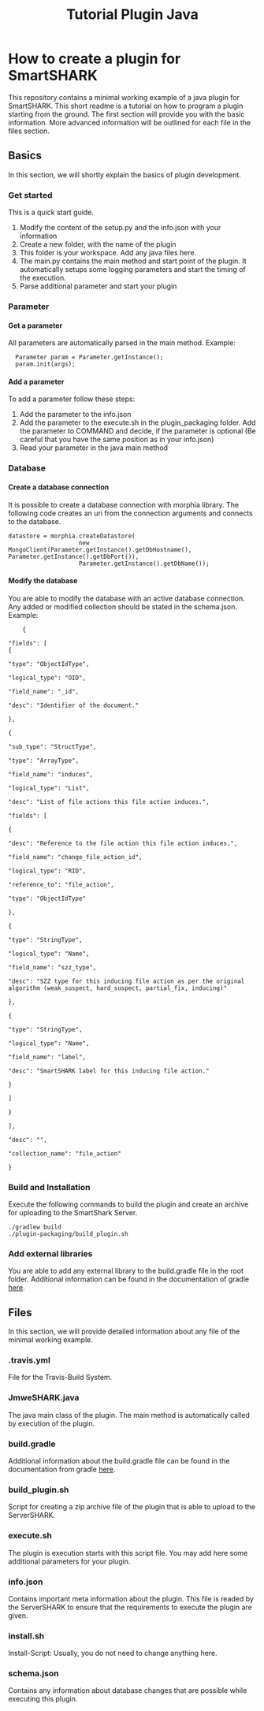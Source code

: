 ﻿---
layout: page
title: Tutorial Plugin Java
permalink: /plugin/tutorial/java
---

# How to create a plugin for SmartSHARK
This repository contains a minimal working example of a java plugin for SmartSHARK. This short readme is a tutorial on how to program a plugin starting from the ground. The first section will provide you with the basic information. More advanced information will be outlined for each file in the files section.

## Basics
In this section, we will shortly explain the basics of plugin development.
### Get started
This  is a quick start guide. 
1. Modify the content of the setup.py and the info.json with your information
2. Create a new folder, with the name of the plugin
3. This folder is your workspace. Add any java files here.
4. The main.py contains the main method and start point of the plugin. It automatically setups some logging parameters and start the timing of the execution. 
5. Parse additional parameter and start your plugin
### Parameter
#### Get a parameter
All parameters are automatically parsed in the main method.
Example:

      Parameter param = Parameter.getInstance();
	  param.init(args);

 #### Add a parameter
 To add a parameter follow these steps:
 1. Add the parameter to the info.json
 2. Add the parameter to the execute.sh in the plugin_packaging folder. Add the parameter to COMMAND and decide, if the parameter is optional (Be careful that you have the same position as in your info.json)
 3. Read your parameter in the java main method
 ### Database
 #### Create a database connection
It is possible to create a database connection with morphia library. The following code creates an uri from the connection arguments and connects to the database.

    datastore = morphia.createDatastore(
						new MongoClient(Parameter.getInstance().getDbHostname(), Parameter.getInstance().getDbPort()),
						Parameter.getInstance().getDbName());

 #### Modify the database
 You are able to modify the database with an active database connection. Any added or modified collection should be stated in the schema.json.
 Example:
 

        {
        
    "fields": [ 
    {
    
    "type": "ObjectIdType",
    
    "logical_type": "OID",
    
    "field_name": "_id",
    
    "desc": "Identifier of the document."
    
    },
    
    {
    
    "sub_type": "StructType",
    
    "type": "ArrayType",
    
    "field_name": "induces",
    
    "logical_type": "List",
    
    "desc": "List of file actions this file action induces.",
    
    "fields": [
    
    {
    
    "desc": "Reference to the file action this file action induces.",
    
    "field_name": "change_file_action_id",
    
    "logical_type": "RID",
    
    "reference_to": "file_action",
    
    "type": "ObjectIdType"
    
    },
    
    {
    
    "type": "StringType",
    
    "logical_type": "Name",
    
    "field_name": "szz_type",
    
    "desc": "SZZ type for this inducing file action as per the original algorithm (weak_suspect, hard_suspect, partial_fix, inducing)"
    
    },
    
    {
    
    "type": "StringType",
    
    "logical_type": "Name",
    
    "field_name": "label",
    
    "desc": "SmartSHARK label for this inducing file action."
    
    }
    
    ]
    
    }
    
    ],
    
    "desc": "",
    
    "collection_name": "file_action"
    
    }

 ### Build and Installation
 Execute the following commands to build the plugin and create an archive for uploading to the SmartShark Server.
 
    ./gradlew build
    ./plugin-packaging/build_plugin.sh

### Add external libraries
You are able to add any external library to the build.gradle file in the root folder.
Additional information can be found in the documentation of gradle [here](https://gradle.org/).

## Files
In this section, we will provide detailed information about any file of the minimal working example. 
### .travis.yml
File for the Travis-Build System. 
### JmweSHARK.java
The java main class of the plugin. The main method is automatically called by execution of the plugin.
### build.gradle
Additional information about the build.gradle file can be found in the documentation from gradle [here](https://docs.gradle.org/current/userguide/tutorial_using_tasks.html).
### build_plugin.sh
Script for creating a zip archive file of the plugin that is able to upload to the ServerSHARK. 
### execute.sh
The plugin is execution starts with this script file. You may add here some additional parameters for your plugin.
### info.json
Contains important meta information about the plugin. This file is readed by the ServerSHARK to ensure that the requirements to execute the plugin are given. 
### install.sh
Install-Script: Usually, you do not need to change anything here. 
### schema.json
Contains any information about database changes that are possible while executing this plugin.



